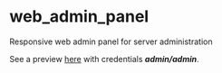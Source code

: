 # web_admin_panel
Responsive web admin panel for server administration

See a preview [here](https://home.xdevelop.ml/web-admin-panel-master) with credentials ***admin/admin***.
